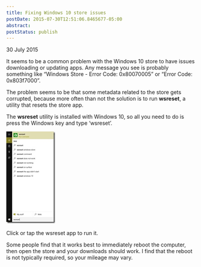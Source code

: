 ```yaml
---
title: Fixing Windows 10 store issues
postDate: 2015-07-30T12:51:06.8465677-05:00
abstract: 
postStatus: publish
---
```

30 July 2015

It seems to be a common problem with the Windows 10 store to have issues downloading or updating apps. Any message you see is probably something like “Windows Store - Error Code: 0x80070005” or “Error Code: 0x803f7000”.

The problem seems to be that some metadata related to the store gets corrupted, because more often than not the solution is to run **wsreset**, a utility that resets the store app.

The **wsreset** utility is installed with Windows 10, so all you need to do is press the Windows key and type ‘wsreset’.

[![wsreset](binary/Windows-Live-Writer/Fixing-Windows-10-store-issues_B39F/wsreset_thumb.jpg "wsreset")](binary/Windows-Live-Writer/Fixing-Windows-10-store-issues_B39F/wsreset_2.jpg)

Click or tap the wsreset app to run it.

Some people find that it works best to immediately reboot the computer, then open the store and your downloads should work. I find that the reboot is not typically required, so your mileage may vary.

